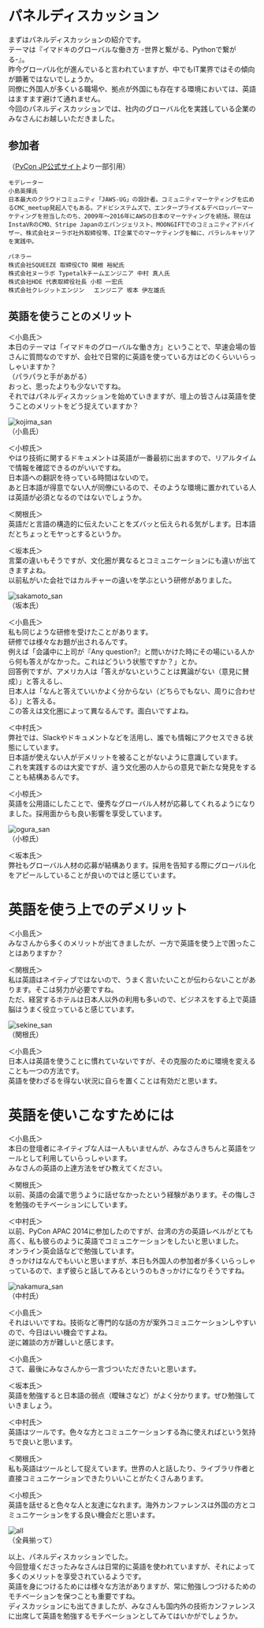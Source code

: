 # パネルディスカッション
まずはパネルディスカッションの紹介です。  
テーマは『イマドキのグローバルな働き方 -世界と繋がる、Pythonで繋がる-』。  
昨今グローバル化が進んでいると言われていますが、中でもIT業界ではその傾向が顕著ではないでしょうか。  
同僚に外国人が多くいる職場や、拠点が外国にも存在する環境においては、英語はますます避けて通れません。  
今回のパネルディスカッションでは、社内のグローバル化を実践している企業のみなさんにお越しいただきました。  

## 参加者  
（[PyCon JP公式サイト](https://pycon.jp/2017/ja/events/job-fair/)より一部引用）  

```
モデレーター
小島英揮氏
日本最大のクラウドコミュニティ「JAWS-UG」の設計者。コミュニティマーケティングを広めるCMC_meetup発起人でもある。アドビシステムズで、エンタープライズ＆デベロッパーマーケティングを担当したのち、2009年～2016年にAWSの日本のマーケティングを統括。現在はInstaVRのCMO、Stripe Japanのエバンジェリスト、MOONGIFTでのコミュニティアドバイザー、株式会社ヌーラボ社外取締役等、IT企業でのマーケティングを軸に、パラレルキャリアを実践中。
 
パネラー
株式会社SQUEEZE 取締役CTO 関根 裕紀氏
株式会社ヌーラボ Typetalkチームエンジニア 中村 真人氏
株式会社HDE 代表取締役社長 小椋 一宏氏
株式会社クレジットエンジン　 エンジニア 坂本 伊左雄氏
```

## 英語を使うことのメリット
＜小島氏＞  
本日のテーマは「イマドキのグローバルな働き方」ということで、早速会場の皆さんに質問なのですが、会社で日常的に英語を使っている方はどのくらいいらっしゃいますか？  
（パラパラと手があがる）  
おっと、思ったよりも少ないですね。  
それではパネルディスカッションを始めていきますが、壇上の皆さんは英語を使うことのメリットをどう捉えていますか？  

![kojima_san](https://www.flickr.com/photos/pyconjp/36958028746/in/album-72157685754005651/)  
（小島氏）  

＜小椋氏＞  
やはり技術に関するドキュメントは英語が一番最初に出ますので、リアルタイムで情報を確認できるのがいいですね。  
日本語への翻訳を待っている時間はないので。  
あと日本語が得意でない人が同僚にいるので、そのような環境に置かれている人は英語が必須となるのではないでしょうか。  

＜関根氏＞  
英語だと言語の構造的に伝えたいことをズバッと伝えられる気がします。日本語だとちょっとモヤっとするというか。  

＜坂本氏＞  
言葉の違いもそうですが、文化圏が異なるとコミュニケーションにも違いが出てきますよね。  
以前私がいた会社ではカルチャーの違いを学ぶという研修がありました。  

![sakamoto_san](https://www.flickr.com/photos/pyconjp/36310817234/in/album-72157685754005651/)  
（坂本氏）  

＜小島氏＞  
私も同じような研修を受けたことがあります。  
研修では様々なお題が出されるんです。  
例えば「会議中に上司が『Any question?』と問いかけた時にその場にいる人から何も答えがなかった。これはどういう状態ですか？」とか。  
回答例ですが、アメリカ人は「答えがないということは異論がない（意見に賛成）」と答えるし、  
日本人は「なんと答えていいかよく分からない（どちらでもない、周りに合わせる）」と答える。  
この答えは文化圏によって異なるんです。面白いですよね。  

＜中村氏＞  
弊社では、Slackやドキュメントなどを活用し、誰でも情報にアクセスできる状態にしています。  
日本語が使えない人がデメリットを被ることがないように意識しています。  
これを実践するのは大変ですが、違う文化圏の人からの意見で新たな発見をすることも結構あるんです。  

＜小椋氏＞  
英語を公用語にしたことで、優秀なグローバル人材が応募してくれるようになりました。採用面からも良い影響を享受しています。  

![ogura_san](https://www.flickr.com/photos/pyconjp/37114836405/in/album-72157685754005651/)  
（小椋氏）  

＜坂本氏＞  
弊社もグローバル人材の応募が結構あります。採用を告知する際にグローバル化をアピールしていることが良いのではと感じています。  

# 英語を使う上でのデメリット
＜小島氏＞  
みなさんから多くのメリットが出てきましたが、一方で英語を使う上で困ったことはありますか？  

＜関根氏＞  
私は英語はネイティブではないので、うまく言いたいことが伝わらないことがあります。そこは努力が必要ですね。  
ただ、経営するホテルは日本人以外の利用も多いので、ビジネスをする上で英語脳はうまく役立っていると感じています。  

![sekine_san](https://www.flickr.com/photos/pyconjp/36310815644/in/album-72157685754005651/)  
（関根氏）  

＜小島氏＞  
日本人は英語を使うことに慣れていないですが、その克服のために環境を変えることも一つの方法です。  
英語を使わざるを得ない状況に自らを置くことは有効だと思います。  

# 英語を使いこなすためには
＜小島氏＞  
本日の登壇者にネイティブな人は一人もいませんが、みなさんきちんと英語をツールとして利用していらっしゃいます。  
みなさんの英語の上達方法をぜひ教えてください。  

＜関根氏＞  
以前、英語の会議で思うように話せなかったという経験があります。その悔しさを勉強のモチベーションにしています。  

＜中村氏＞  
以前、PyCon APAC 2014に参加したのですが、台湾の方の英語レベルがとても高く、私も彼らのように英語でコミュニケーションをしたいと思いました。  
オンライン英会話などで勉強しています。  
きっかけはなんでもいいと思いますが、本日も外国人の参加者が多くいらっしゃっているので、まず彼らと話してみるというのもきっかけになりそうですね。  

![nakamura_san](https://www.flickr.com/photos/pyconjp/36310816564/in/album-72157685754005651/)  
（中村氏）  

＜小島氏＞  
それはいいですね。技術など専門的な話の方が案外コミュニケーションしやすいので、今日はいい機会ですよね。  
逆に雑談の方が難しいと感じます。  

＜小島氏＞  
さて、最後にみなさんから一言づついただきたいと思います。  

＜坂本氏＞  
英語を勉強すると日本語の弱点（曖昧さなど）がよく分かります。ぜひ勉強していきましょう。  

＜中村氏＞  
英語はツールです。色々な方とコミュニケーションする為に使えればという気持ちで良いと思います。  

＜関根氏＞  
私も英語はツールとして捉えています。世界の人と話したり、ライブラリ作者と直接コミュニケーションできたりいいことがたくさんあります。  

＜小椋氏＞  
英語を話せると色々な人と友達になれます。海外カンファレンスは外国の方とコミュニケーションをする良い機会だと思います。  

![all](https://www.flickr.com/photos/pyconjp/37114836305/in/album-72157685754005651/)  
（全員揃って）  

以上、パネルディスカッションでした。  
今回登壇くださったみなさんは日常的に英語を使われていますが、それによって多くのメリットを享受されているようです。  
英語を身につけるためには様々な方法がありますが、常に勉強しつづけるためのモチベーションを保つことも重要ですね。  
ディスカッションにも出てきましたが、みなさんも国内外の技術カンファレンスに出席して英語を勉強するモチベーションとしてみてはいかがでしょうか。  
